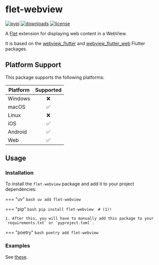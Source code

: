 # flet-webview

[![pypi](https://img.shields.io/pypi/v/flet-webview.svg)](https://pypi.python.org/pypi/flet-webview)
[![downloads](https://static.pepy.tech/badge/flet-webview/month)](https://pepy.tech/project/flet-webview)
[![license](https://img.shields.io/github/license/flet-dev/flet-webview.svg)](https://github.com/flet-dev/flet-webview/blob/main/LICENSE)

A [Flet](https://flet.dev) extension for displaying web content in a WebView.

It is based on the [webview_flutter](https://pub.dev/packages/webview_flutter)
and [webview_flutter_web](https://pub.dev/packages/webview_flutter_web) Flutter packages.

## Platform Support

This package supports the following platforms:

| Platform | Supported |
|----------|:---------:|
| Windows  |     ❌     |
| macOS    |     ✅     |
| Linux    |     ❌     |
| iOS      |     ✅     |
| Android  |     ✅     |
| Web      |     ✅     |

## Usage

### Installation

To install the `flet-webview` package and add it to your project dependencies:

=== "uv"
    ```bash
    uv add flet-webview
    ```

=== "pip"
    ```bash
    pip install flet-webview  # (1)!
    ```

    1. After this, you will have to manually add this package to your `requirements.txt` or `pyproject.toml`.

=== "poetry"
    ```bash
    poetry add flet-webview
    ```

### Examples

See [these](webview.md#examples).
